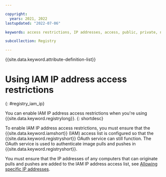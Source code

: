 ```yaml
---

copyright:
  years: 2021, 2022
lastupdated: "2022-07-06"

keywords: access restrictions, IP addresses, access, public, private, network

subcollection: Registry

---
```


{{site.data.keyword.attribute-definition-list}}

# Using IAM IP address access restrictions
{: #registry_iam_ip}

You can enable IAM IP address access restrictions when you're using {{site.data.keyword.registrylong}}.
{: shortdesc}

To enable IAM IP address access restrictions, you must ensure that the {{site.data.keyword.iamshort}} (IAM) access list is configured so that the {{site.data.keyword.registryshort}} OAuth service can still function. The OAuth service is used to authenticate image pulls and pushes in {{site.data.keyword.registryshort}}.

You must ensure that the IP addresses of any computers that can originate pulls and pushes are added to the IAM IP address access list, see [Allowing specific IP addresses](/docs/account?topic=account-ips).


